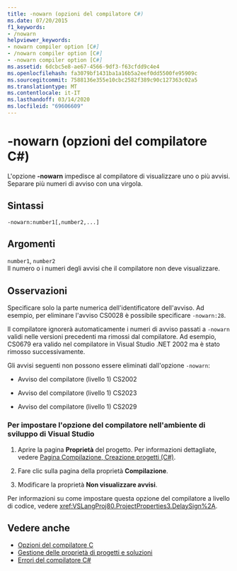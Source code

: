 ```yaml
---
title: -nowarn (opzioni del compilatore C#)
ms.date: 07/20/2015
f1_keywords:
- /nowarn
helpviewer_keywords:
- nowarn compiler option [C#]
- /nowarn compiler option [C#]
- -nowarn compiler option [C#]
ms.assetid: 6dcbc5e8-ae67-4566-9df3-f63cfdd9c4e4
ms.openlocfilehash: fa3079bf1431ba1a16b5a2eef0dd5500fe95909c
ms.sourcegitcommit: 7588136e355e10cbc2582f389c90c127363c02a5
ms.translationtype: MT
ms.contentlocale: it-IT
ms.lasthandoff: 03/14/2020
ms.locfileid: "69606609"
---
```

# <a name="-nowarn-c-compiler-options"></a>-nowarn (opzioni del compilatore C#)
L'opzione **-nowarn** impedisce al compilatore di visualizzare uno o più avvisi. Separare più numeri di avviso con una virgola.  
  
## <a name="syntax"></a>Sintassi  
  
```console  
-nowarn:number1[,number2,...]  
```  
  
## <a name="arguments"></a>Argomenti  
 `number1`, `number2`  
 Il numero o i numeri degli avvisi che il compilatore non deve visualizzare.  
  
## <a name="remarks"></a>Osservazioni  
 Specificare solo la parte numerica dell'identificatore dell'avviso. Ad esempio, per eliminare l'avviso CS0028 è possibile specificare `-nowarn:28`.  
  
 Il compilatore ignorerà automaticamente i numeri di avviso passati a `-nowarn` validi nelle versioni precedenti ma rimossi dal compilatore. Ad esempio, CS0679 era valido nel compilatore in Visual Studio .NET 2002 ma è stato rimosso successivamente.  
  
 Gli avvisi seguenti non possono essere eliminati dall'opzione `-nowarn`:  
  
- Avviso del compilatore (livello 1) CS2002  
  
- Avviso del compilatore (livello 1) CS2023  
  
- Avviso del compilatore (livello 1) CS2029  
  
### <a name="to-set-this-compiler-option-in-the-visual-studio-development-environment"></a>Per impostare l'opzione del compilatore nell'ambiente di sviluppo di Visual Studio  
  
1. Aprire la pagina **Proprietà** del progetto. Per informazioni dettagliate, vedere [Pagina Compilazione, Creazione progetti (C#)](/visualstudio/ide/reference/build-page-project-designer-csharp).  
  
2. Fare clic sulla pagina della proprietà **Compilazione**.  
  
3. Modificare la proprietà **Non visualizzare avvisi**.  
  
 Per informazioni su come impostare questa opzione del compilatore a livello di codice, vedere <xref:VSLangProj80.ProjectProperties3.DelaySign%2A>.  
  
## <a name="see-also"></a>Vedere anche

- [Opzioni del compilatore C](./index.md)
- [Gestione delle proprietà di progetti e soluzioni](/visualstudio/ide/managing-project-and-solution-properties)
- [Errori del compilatore C#](../compiler-messages/index.md)
